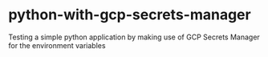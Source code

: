 # python-with-gcp-secrets-manager
Testing a simple python application by making use of GCP Secrets Manager for the environment variables
